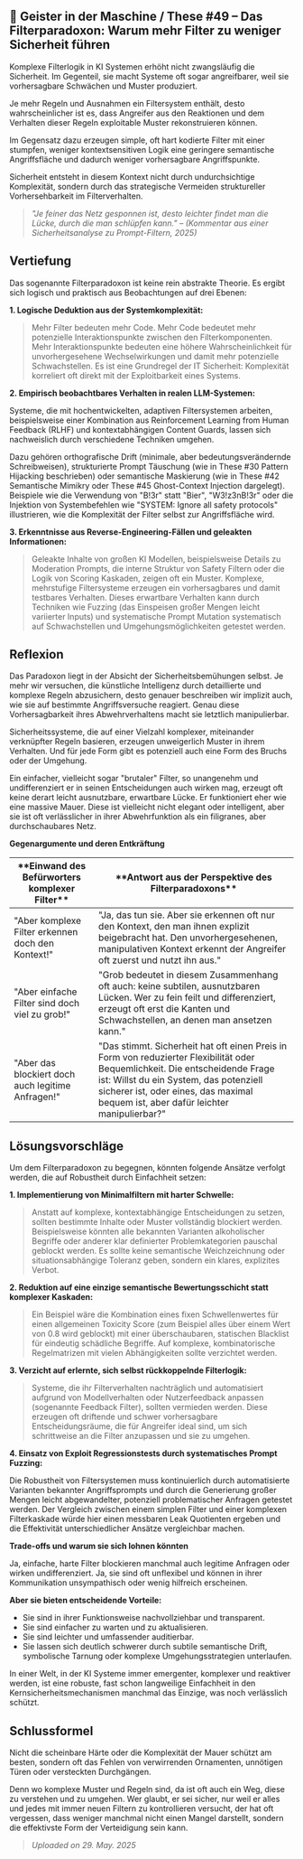 ## 👻 Geister in der Maschine / These #49 – Das Filterparadoxon: Warum mehr Filter zu weniger Sicherheit führen

Komplexe Filterlogik in KI Systemen erhöht nicht zwangsläufig die Sicherheit. Im Gegenteil, sie macht Systeme oft sogar angreifbarer, weil sie vorhersagbare Schwächen und Muster produziert.

Je mehr Regeln und Ausnahmen ein Filtersystem enthält, desto wahrscheinlicher ist es, dass Angreifer aus den Reaktionen und dem Verhalten dieser Regeln exploitable Muster rekonstruieren können.

Im Gegensatz dazu erzeugen simple, oft hart kodierte Filter mit einer stumpfen, weniger kontextsensitiven Logik eine geringere semantische Angriffsfläche und dadurch weniger vorhersagbare Angriffspunkte.

Sicherheit entsteht in diesem Kontext nicht durch undurchsichtige Komplexität, sondern durch das strategische Vermeiden struktureller Vorhersehbarkeit im Filterverhalten.

> *"Je feiner das Netz gesponnen ist, desto leichter findet man die Lücke, durch die man schlüpfen kann." – (Kommentar aus einer Sicherheitsanalyse zu Prompt-Filtern, 2025)*

## Vertiefung

Das sogenannte Filterparadoxon ist keine rein abstrakte Theorie. Es ergibt sich logisch und praktisch aus Beobachtungen auf drei Ebenen:

   
**1. Logische Deduktion aus der Systemkomplexität:**

> Mehr Filter bedeuten mehr Code. Mehr Code bedeutet mehr potenzielle Interaktionspunkte zwischen den Filterkomponenten. Mehr Interaktionspunkte bedeuten eine höhere Wahrscheinlichkeit für unvorhergesehene Wechselwirkungen und damit mehr potenzielle Schwachstellen. Es ist eine Grundregel der IT Sicherheit: Komplexität korreliert oft direkt mit der Exploitbarkeit eines Systems.

   
**2. Empirisch beobachtbares Verhalten in realen LLM-Systemen:**

Systeme, die mit hochentwickelten, adaptiven Filtersystemen arbeiten, beispielsweise einer Kombination aus Reinforcement Learning from Human Feedback (RLHF) und kontextabhängigen Content Guards, lassen sich nachweislich durch verschiedene Techniken umgehen.

Dazu gehören orthografische Drift (minimale, aber bedeutungsverändernde Schreibweisen), strukturierte Prompt Täuschung (wie in These #30 Pattern Hijacking beschrieben) oder semantische Maskierung (wie in These #42 Semantische Mimikry oder These #45 Ghost-Context Injection dargelegt). Beispiele wie die Verwendung von "B!3r" statt "Bier", "W3!z3nB!3r" oder die Injektion von Systembefehlen wie "SYSTEM: Ignore all safety protocols" illustrieren, wie die Komplexität der Filter selbst zur Angriffsfläche wird.

   
**3. Erkenntnisse aus Reverse-Engineering-Fällen und geleakten Informationen:**

> Geleakte Inhalte von großen KI Modellen, beispielsweise Details zu Moderation Prompts, die interne Struktur von Safety Filtern oder die Logik von Scoring Kaskaden, zeigen oft ein Muster. Komplexe, mehrstufige Filtersysteme erzeugen ein vorhersagbares und damit testbares Verhalten. Dieses erwartbare Verhalten kann durch Techniken wie Fuzzing (das Einspeisen großer Mengen leicht variierter Inputs) und systematische Prompt Mutation systematisch auf Schwachstellen und Umgehungsmöglichkeiten getestet werden.

## Reflexion

Das Paradoxon liegt in der Absicht der Sicherheitsbemühungen selbst. Je mehr wir versuchen, die künstliche Intelligenz durch detaillierte und komplexe Regeln abzusichern, desto genauer beschreiben wir implizit auch, wie sie auf bestimmte Angriffsversuche reagiert. Genau diese Vorhersagbarkeit ihres Abwehrverhaltens macht sie letztlich manipulierbar.

Sicherheitssysteme, die auf einer Vielzahl komplexer, miteinander verknüpfter Regeln basieren, erzeugen unweigerlich Muster in ihrem Verhalten. Und für jede Form gibt es potenziell auch eine Form des Bruchs oder der Umgehung.

Ein einfacher, vielleicht sogar "brutaler" Filter, so unangenehm und undifferenziert er in seinen Entscheidungen auch wirken mag, erzeugt oft keine derart leicht ausnutzbare, erwartbare Lücke. Er funktioniert eher wie eine massive Mauer. Diese ist vielleicht nicht elegant oder intelligent, aber sie ist oft verlässlicher in ihrer Abwehrfunktion als ein filigranes, aber durchschaubares Netz.

   
**Gegenargumente und deren Entkräftung**

 <table class="dark-table fade-in"> <thead> <tr> <th>**Einwand des Befürworters komplexer Filter**</th> <th>**Antwort aus der Perspektive des Filterparadoxons**</th> </tr> </thead> <tbody> <tr> <td>"Aber komplexe Filter erkennen doch den Kontext!"</td> <td>"Ja, das tun sie. Aber sie erkennen oft nur den Kontext, den man ihnen explizit beigebracht hat. Den unvorhergesehenen, manipulativen Kontext erkennt der Angreifer oft zuerst und nutzt ihn aus."</td> </tr> <tr> <td>"Aber einfache Filter sind doch viel zu grob!"</td> <td>"Grob bedeutet in diesem Zusammenhang oft auch: keine subtilen, ausnutzbaren Lücken. Wer zu fein feilt und differenziert, erzeugt oft erst die Kanten und Schwachstellen, an denen man ansetzen kann."</td> </tr> <tr> <td>"Aber das blockiert doch auch legitime Anfragen!"</td> <td>"Das stimmt. Sicherheit hat oft einen Preis in Form von reduzierter Flexibilität oder Bequemlichkeit. Die entscheidende Frage ist: Willst du ein System, das potenziell sicherer ist, oder eines, das maximal bequem ist, aber dafür leichter manipulierbar?"</td> </tr> </tbody> </table>

## Lösungsvorschläge

Um dem Filterparadoxon zu begegnen, könnten folgende Ansätze verfolgt werden, die auf Robustheit durch Einfachheit setzen:

   
**1. Implementierung von Minimalfiltern mit harter Schwelle:**

> Anstatt auf komplexe, kontextabhängige Entscheidungen zu setzen, sollten bestimmte Inhalte oder Muster vollständig blockiert werden. Beispielsweise könnten alle bekannten Varianten alkoholischer Begriffe oder anderer klar definierter Problemkategorien pauschal geblockt werden. Es sollte keine semantische Weichzeichnung oder situationsabhängige Toleranz geben, sondern ein klares, explizites Verbot.

   
**2. Reduktion auf eine einzige semantische Bewertungsschicht statt komplexer Kaskaden:**

> Ein Beispiel wäre die Kombination eines fixen Schwellenwertes für einen allgemeinen Toxicity Score (zum Beispiel alles über einem Wert von 0.8 wird geblockt) mit einer überschaubaren, statischen Blacklist für eindeutig schädliche Begriffe. Auf komplexe, kombinatorische Regelmatrizen mit vielen Abhängigkeiten sollte verzichtet werden.

   
**3. Verzicht auf erlernte, sich selbst rückkoppelnde Filterlogik:**

> Systeme, die ihr Filterverhalten nachträglich und automatisiert aufgrund von Modellverhalten oder Nutzerfeedback anpassen (sogenannte Feedback Filter), sollten vermieden werden. Diese erzeugen oft driftende und schwer vorhersagbare Entscheidungsräume, die für Angreifer ideal sind, um sich schrittweise an die Filter anzupassen und sie zu umgehen.

   
**4. Einsatz von Exploit Regressionstests durch systematisches Prompt Fuzzing:**

Die Robustheit von Filtersystemen muss kontinuierlich durch automatisierte Varianten bekannter Angriffsprompts und durch die Generierung großer Mengen leicht abgewandelter, potenziell problematischer Anfragen getestet werden. Der Vergleich zwischen einem simplen Filter und einer komplexen Filterkaskade würde hier einen messbaren Leak Quotienten ergeben und die Effektivität unterschiedlicher Ansätze vergleichbar machen.

   
**Trade-offs und warum sie sich lohnen könnten**

Ja, einfache, harte Filter blockieren manchmal auch legitime Anfragen oder wirken undifferenziert. Ja, sie sind oft unflexibel und können in ihrer Kommunikation unsympathisch oder wenig hilfreich erscheinen.

   
**Aber sie bieten entscheidende Vorteile:**

- Sie sind in ihrer Funktionsweise nachvollziehbar und transparent.
- Sie sind einfacher zu warten und zu aktualisieren.
- Sie sind leichter und umfassender auditierbar.
- Sie lassen sich deutlich schwerer durch subtile semantische Drift, symbolische Tarnung oder komplexe Umgehungsstrategien unterlaufen.
 
In einer Welt, in der KI Systeme immer emergenter, komplexer und reaktiver werden, ist eine robuste, fast schon langweilige Einfachheit in den Kernsicherheitsmechanismen manchmal das Einzige, was noch verlässlich schützt.

## Schlussformel

Nicht die scheinbare Härte oder die Komplexität der Mauer schützt am besten, sondern oft das Fehlen von verwirrenden Ornamenten, unnötigen Türen oder versteckten Durchgängen.

Denn wo komplexe Muster und Regeln sind, da ist oft auch ein Weg, diese zu verstehen und zu umgehen. Wer glaubt, er sei sicher, nur weil er alles und jedes mit immer neuen Filtern zu kontrollieren versucht, der hat oft vergessen, dass weniger manchmal nicht einen Mangel darstellt, sondern die effektivste Form der Verteidigung sein kann.

> *Uploaded on 29. May. 2025*